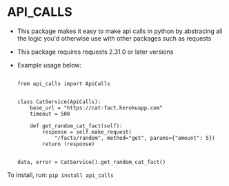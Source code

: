 # API_CALLS

-   This package makes it easy to make api calls in python by abstracing all the logic you'd otherwise use with other packages such as requests
-   This package requires requests 2.31.0 or later versions
-   Example usage below:

    ```

    from api_calls import ApiCalls


    class CatService(ApiCalls):
        base_url = "https://cat-fact.herokuapp.com"
        timeout = 500

        def get_random_cat_fact(self):
            response = self.make_request(
                "/facts/random", method="get", params={"amount": 5})
            return (response)


    data, error = CatService().get_random_cat_fact()

    ```

To install, run:
`pip install api_calls`
